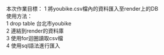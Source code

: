 本次作業目標：
1 將youbike.csv檔內的資料匯入至render上的DB<br>
使用方法：<br>
1 drop table 台北市youbike<br>
2 連結到render的資料庫<br>
3 使用for迴圈讀取csv檔<br>
4 使用sql語法進行匯入<br>
